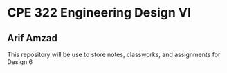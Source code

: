 # CPE 322 Engineering Design VI 
## Arif Amzad
This repository will be use to store notes, classworks, and assignments for Design 6
